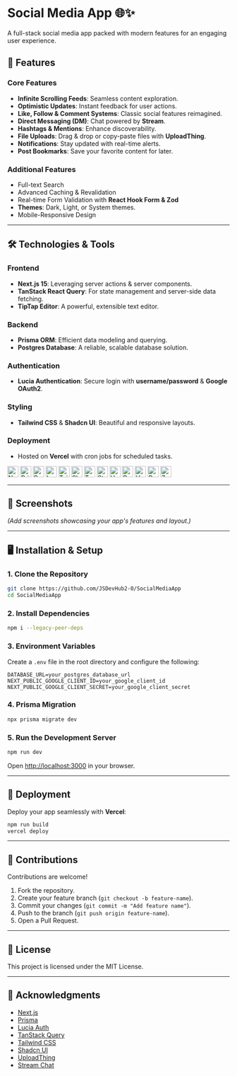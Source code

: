 
# **Social Media App** 🌐✨  
A full-stack social media app packed with modern features for an engaging user experience.  

## **🚀 Features**  
### **Core Features**  
- **Infinite Scrolling Feeds**: Seamless content exploration.  
- **Optimistic Updates**: Instant feedback for user actions.  
- **Like, Follow & Comment Systems**: Classic social features reimagined.  
- **Direct Messaging (DM)**: Chat powered by **Stream**.  
- **Hashtags & Mentions**: Enhance discoverability.  
- **File Uploads**: Drag & drop or copy-paste files with **UploadThing**.  
- **Notifications**: Stay updated with real-time alerts.  
- **Post Bookmarks**: Save your favorite content for later.  

### **Additional Features**  
- Full-text Search  
- Advanced Caching & Revalidation  
- Real-time Form Validation with **React Hook Form & Zod**  
- **Themes**: Dark, Light, or System themes.  
- Mobile-Responsive Design  

---

## **🛠️ Technologies & Tools**  
### **Frontend**  
- **Next.js 15**: Leveraging server actions & server components.  
- **TanStack React Query**: For state management and server-side data fetching.  
- **TipTap Editor**: A powerful, extensible text editor.  

### **Backend**  
- **Prisma ORM**: Efficient data modeling and querying.  
- **Postgres Database**: A reliable, scalable database solution.  

### **Authentication**  
- **Lucia Authentication**: Secure login with **username/password** & **Google OAuth2**.  

### **Styling**  
- **Tailwind CSS** & **Shadcn UI**: Beautiful and responsive layouts.  

### **Deployment**  
- Hosted on **Vercel** with cron jobs for scheduled tasks.  

<p>
<img alt="Next.js" src="https://img.shields.io/badge/Next.js-000000?style=for-the-badge&logo=nextdotjs&logoColor=white" height="25px"/>
<img alt="Prisma" src="https://img.shields.io/badge/Prisma-2D3748?style=for-the-badge&logo=prisma&logoColor=white" height="25px"/>
<img alt="PostgreSQL" src="https://img.shields.io/badge/PostgreSQL-336791?style=for-the-badge&logo=postgresql&logoColor=white" height="25px"/>
<img alt="Lucia Auth" src="https://img.shields.io/badge/Lucia_Auth-2088FF?style=for-the-badge&logo=lock&logoColor=white" height="25px"/>
<img alt="Tailwind CSS" src="https://img.shields.io/badge/Tailwind_CSS-38B2AC?style=for-the-badge&logo=tailwind-css&logoColor=white" height="25px"/>
<img alt="Shadcn UI" src="https://img.shields.io/badge/Shadcn_UI-000000?style=for-the-badge&logo=ui-components&logoColor=white" height="25px"/>
<img alt="TanStack Query" src="https://img.shields.io/badge/TanStack_Query-FF4154?style=for-the-badge&logo=tanstack&logoColor=white" height="25px"/>
<img alt="Stream Chat" src="https://img.shields.io/badge/Stream_Chat-005FFF?style=for-the-badge&logo=stream&logoColor=white" height="25px"/>
<img alt="UploadThing" src="https://img.shields.io/badge/UploadThing-FF5722?style=for-the-badge&logo=upload&logoColor=white" height="25px"/>
<img alt="React Hook Form" src="https://img.shields.io/badge/React_Hook_Form-EC5990?style=for-the-badge&logo=react-hook-form&logoColor=white" height="25px"/>
<img alt="Vercel" src="https://img.shields.io/badge/Vercel-000000?style=for-the-badge&logo=vercel&logoColor=white" height="25px"/>
<img alt="React" src="https://img.shields.io/badge/React-20232A?style=for-the-badge&logo=react&logoColor=61DAFB" height="25px"/>
<img alt="Zod" src="https://img.shields.io/badge/Zod-FF7F50?style=for-the-badge&logo=z&logoColor=white" height="25px"/>
</p>

---

## **📸 Screenshots**  
*(Add screenshots showcasing your app's features and layout.)*  

---

## **🖥️ Installation & Setup**  

### **1. Clone the Repository**  
```bash  
git clone https://github.com/JSDevHub2-0/SocialMediaApp  
cd SocialMediaApp  
```  

### **2. Install Dependencies**  
```bash  
npm i --legacy-peer-deps
```  

### **3. Environment Variables**  
Create a `.env` file in the root directory and configure the following:  
```env  
DATABASE_URL=your_postgres_database_url  
NEXT_PUBLIC_GOOGLE_CLIENT_ID=your_google_client_id  
NEXT_PUBLIC_GOOGLE_CLIENT_SECRET=your_google_client_secret  
```  

### **4. Prisma Migration**  
```bash  
npx prisma migrate dev  
```  

### **5. Run the Development Server**  
```bash  
npm run dev  
```  
Open [http://localhost:3000](http://localhost:3000) in your browser.  

---

## **🚀 Deployment**  
Deploy your app seamlessly with **Vercel**:  
```bash  
npm run build  
vercel deploy  
```  

---

## **🤝 Contributions**  
Contributions are welcome!  
1. Fork the repository.  
2. Create your feature branch (`git checkout -b feature-name`).  
3. Commit your changes (`git commit -m "Add feature name"`).  
4. Push to the branch (`git push origin feature-name`).  
5. Open a Pull Request.  

---

## **📜 License**  
This project is licensed under the MIT License.  

---

## **🌟 Acknowledgments**  
- [Next.js](https://nextjs.org/)  
- [Prisma](https://www.prisma.io/)  
- [Lucia Auth](https://lucia-auth.vercel.app/)  
- [TanStack Query](https://tanstack.com/query/latest)  
- [Tailwind CSS](https://tailwindcss.com/)  
- [Shadcn UI](https://shadcn.dev/)  
- [UploadThing](https://uploadthing.com/)  
- [Stream Chat](https://getstream.io/chat/)  


